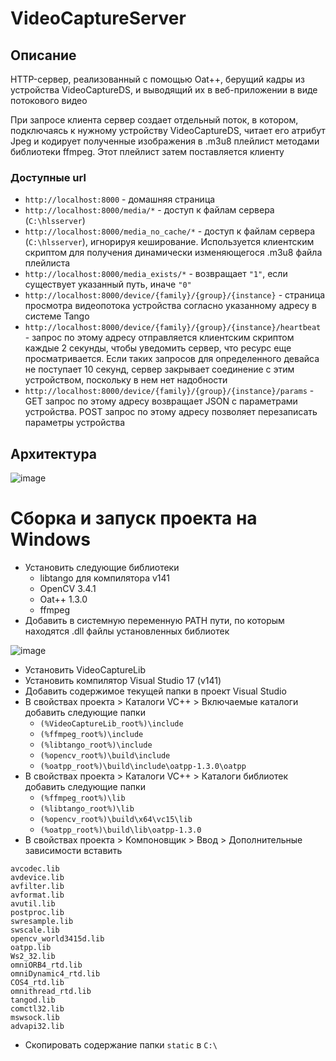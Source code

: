 # VideoCaptureServer
## Описание
HTTP-сервер, реализованный с помощью Oat++, берущий кадры из устройства VideoCaptureDS, и выводящий их в веб-приложении в виде потокового видео

При запросе клиента сервер создает отдельный поток, в котором, подключаясь к нужному устройству VideoCaptureDS, читает его атрибут Jpeg и кодирует полученные изображения в .m3u8 плейлист методами библиотеки ffmpeg. Этот плейлист затем поставляется клиенту

### Доступные url
* ```http://localhost:8000``` - домашняя страница
* ```http://localhost:8000/media/*``` - доступ к файлам сервера (```C:\hlsserver```)
* ```http://localhost:8000/media_no_cache/*``` - доступ к файлам сервера (```C:\hlsserver```), игнорируя кеширование. Используется клиентским скриптом для получения динамически изменяющегося .m3u8 файла плейлиста
* ```http://localhost:8000/media_exists/*``` - возвращает ```"1"```, если существует указанный путь, иначе ```"0"```
* ```http://localhost:8000/device/{family}/{group}/{instance}``` - страница просмотра видеопотока устройства согласно указанному адресу в системе Tango
* ```http://localhost:8000/device/{family}/{group}/{instance}/heartbeat``` - запрос по этому адресу отправляется клиентским скриптом каждые 2 секунды, чтобы уведомить сервер, что ресурс еще просматривается. Если таких запросов для определенного девайса не поступает 10 секунд, сервер закрывает соединение с этим устройством, поскольку в нем нет надобности
* ```http://localhost:8000/device/{family}/{group}/{instance}/params``` - GET запрос по этому адресу возвращает JSON с параметрами устройства. POST запрос по этому адресу позволяет перезаписать параметры устройства

## Архитектура

![image](https://github.com/user-attachments/assets/a433c0f6-08b4-47e1-88c1-96b5eac0ab7e)


# Сборка и запуск проекта на Windows
* Установить следующие библиотеки
  + libtango для компилятора v141
  + OpenCV 3.4.1
  + Oat++ 1.3.0
  + ffmpeg
* Добавить в системную переменную PATH пути, по которым находятся .dll файлы установленных библиотек

![image](https://github.com/user-attachments/assets/bbc7f7f8-a24b-44a9-8bc2-82c1a6963c6a)

* Установить VideoCaptureLib
* Установить компилятор Visual Studio 17 (v141)
* Добавить содержимое текущей папки в проект Visual Studio
* В свойствах проекта > Каталоги VC++ > Включаемые каталоги добавить следующие папки
  + ```(%VideoCaptureLib_root%)\include```
  + ```(%ffmpeg_root%)\include```
  + ```(%libtango_root%)\include```
  + ```(%opencv_root%)\build\include```
  + ```(%oatpp_root%)\build\include\oatpp-1.3.0\oatpp```
* В свойствах проекта > Каталоги VC++ > Каталоги библиотек добавить следующие папки
  + ```(%ffmpeg_root%)\lib```
  + ```(%libtango_root%)\lib```
  + ```(%opencv_root%)\build\x64\vc15\lib```
  + ```(%oatpp_root%)\build\lib\oatpp-1.3.0```
* В свойствах проекта > Компоновщик > Ввод > Дополнительные зависимости вставить
```
avcodec.lib
avdevice.lib
avfilter.lib
avformat.lib
avutil.lib
postproc.lib
swresample.lib
swscale.lib
opencv_world3415d.lib
oatpp.lib
Ws2_32.lib
omniORB4_rtd.lib
omniDynamic4_rtd.lib
COS4_rtd.lib
omnithread_rtd.lib
tangod.lib
comctl32.lib
mswsock.lib
advapi32.lib
```
* Скопировать содержание папки ```static``` в ```C:\```
